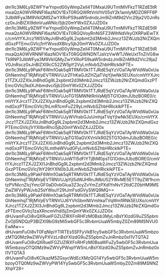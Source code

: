 dm1lc3M6Ly9ZWFYwYnpvd00yWmpZell4T0MxaU9UTmtMVFkzT1RZdE5tRmxaQzA0WVRNNFl6azNOV1ExT0RGQWRtVnVhV05sY2k1amIyMDZORFF6P3JlbWFya3M9VklQMSZwYXRoPS9saW5rdndzJm9iZnM9d2Vic29ja2V0JnRscz0xJnBlZXI9dmVuaWNlci5jb20mYWx0ZXJJZD0x
dm1lc3M6Ly9ZWFYwYnpvd00yWmpZell4T0MxaU9UTmtMVFkzT1RZdE5tRmxaQzA0WVRNNFl6azNOV1ExT0RGQVoyRnNiSFZ3WlhNdVkyOXRPalEwTXc/cmVtYXJrcz1WSVAyJnBhdGg9L2xpbmt2d3Mmb2Jmcz13ZWJzb2NrZXQmdGxzPTEmcGVlcj1nYWxsdXBlcy5jb20mYWx0ZXJJZD0x
dm1lc3M6Ly9ZWFYwYnpvd00yWmpZell4T0MxaU9UTmtMVFkzT1RZdE5tRmxaQzA0WVRNNFl6azNOV1ExT0RGQWNDNTJaVzVwWTJWeUxtTnZiVG8wTkRNP3JlbWFya3M9VklQMyZwYXRoPS9saW5rdndzJm9iZnM9d2Vic29ja2V0JnRscz0xJnBlZXI9cC52ZW5pY2VyLmNvbSZhbHRlcklkPTE=
dm1lc3M6Ly9PakF6Wm1Oak5qRTRMV0k1TTJRdE5qYzVOaTAyWVdWa0xUaGhNemhqT1RjMVpEVTRNVUJrZFhKaGJtZHZjaTVqYjIwNk5EUXo/cmVtYXJrcz1TZXJ2ZXIxJnBhdGg9L2xpbmt2d3Mmb2Jmcz13ZWJzb2NrZXQmdGxzPTEmcGVlcj1kdXJhbmdvci5jb20mYWx0ZXJJZD0x
dm1lc3M6Ly9PakF6Wm1Oak5qRTRMV0k1TTJRdE5qYzVOaTAyWVdWa0xUaGhNemhqT1RjMVpEVTRNVUJoTG1SMWNtRnVaMjl5TG1OdmJUbzBORE0/cmVtYXJrcz1TZXJ2ZXIyJnBhdGg9L2xpbmt2d3Mmb2Jmcz13ZWJzb2NrZXQmdGxzPTEmcGVlcj1hLmR1cmFuZ29yLmNvbSZhbHRlcklkPTE=
dm1lc3M6Ly9PakF6Wm1Oak5qRTRMV0k1TTJRdE5qYzVOaTAyWVdWa0xUaGhNemhqT1RjMVpEVTRNVUJyWVhsbGJuUmhjaTVqYjIwNk5EUXo/cmVtYXJrcz1TZXJ2ZXIzJnBhdGg9L2xpbmt2d3Mmb2Jmcz13ZWJzb2NrZXQmdGxzPTEmcGVlcj1rYXllbnRhci5jb20mYWx0ZXJJZD0x
dm1lc3M6Ly9PakF6Wm1Oak5qRTRMV0k1TTJRdE5qYzVOaTAyWVdWa0xUaGhNemhqT1RjMVpEVTRNVUJpTG10aGVXVnVkR0Z5TG1OdmJUbzBORE0/cmVtYXJrcz1TZXJ2ZXI0JnBhdGg9L2xpbmt2d3Mmb2Jmcz13ZWJzb2NrZXQmdGxzPTEmcGVlcj1iLmtheWVudGFyLmNvbSZhbHRlcklkPTE=
dm1lc3M6Ly9PakF6Wm1Oak5qRTRMV0k1TTJRdE5qYzVOaTAyWVdWa0xUaGhNemhqT1RjMVpEVTRNVUJoWTI5dFlYTjBiM0psTG1OdmJUbzBORE0/cmVtYXJrcz1TZXJ2ZXI1JnBhdGg9L2xpbmt2d3Mmb2Jmcz13ZWJzb2NrZXQmdGxzPTEmcGVlcj1hY29tYXN0b3JlLmNvbSZhbHRlcklkPTE=
dm1lc3M6Ly9PakF6Wm1Oak5qRTRMV0k1TTJRdE5qYzVOaTAyWVdWa0xUaGhNemhqT1RjMVpEVTRNVUJpYjI5dWJHRnJMbU52YlRvME5ETT9yZW1hcmtzPVNlcnZlcjYmcGF0aD0vbGlua3Z3cyZvYmZzPXdlYnNvY2tldCZ0bHM9MSZwZWVyPWJvb25sYWsuY29tJmFsdGVySWQ9MQ==
dm1lc3M6Ly9PakF6Wm1Oak5qRTRMV0k1TTJRdE5qYzVOaTAyWVdWa0xUaGhNemhqT1RjMVpEVTRNVUJ6YVhSbmNtVmhkaTVqWm1RNk5EUXo/cmVtYXJrcz1TZXJ2ZXI3JnBhdGg9L2xpbmt2d3Mmb2Jmcz13ZWJzb2NrZXQmdGxzPTEmcGVlcj1zaXRncmVhdi5jZmQmYWx0ZXJJZD0x
dHJvamFuOi8vQXRuelFGZUZlRXFnRHFzM0Bsb3MyLnBsYXlzdG9uZS5pbmZvOjI5NDQzP3BlZXI9bG9zMi5wbGF5c3RvbmUuaW5mbyZ0Zm89MSNVU0EwMw==
dHJvamFuOi8vT0FqNlpiYTlRTEs5SFFyVkB1cy5wbGF5c3RvbmUuaW5mbzozMTQ0Mz9wZWVyPXVzLnBsYXlzdG9uZS5pbmZvJnRmbz0xI1VTQTA2
dHJvamFuOi8vQXRuelFGZUZlRXFnRHFzM0BsaWFuZy5wbGF5c3RvbmUuaW5mbzoyOTQ0Mz9wZWVyPWxpYW5nLnBsYXlzdG9uZS5pbmZvJnRmbz0xI1VTQTA3
dHJvamFuOi8vKClkazM5ZGsycWdEcXMzQG14Yy5wbGF5c3RvbmUuaW5mbzoyOTQ0Mz9wZWVyPW14Yy5wbGF5c3RvbmUuaW5mbyZ0Zm89MSNNZXhpY28=
